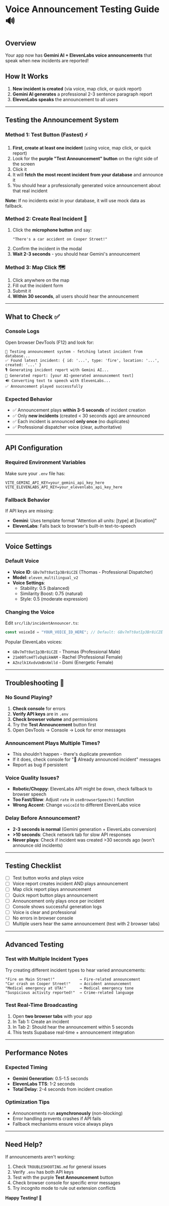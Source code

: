# Voice Announcement Testing Guide 🔊

## Overview
Your app now has **Gemini AI + ElevenLabs voice announcements** that speak when new incidents are reported!

## How It Works
1. **New incident is created** (via voice, map click, or quick report)
2. **Gemini AI generates** a professional 2-3 sentence paragraph report
3. **ElevenLabs speaks** the announcement to all users

---

## Testing the Announcement System

### Method 1: Test Button (Fastest) ⚡
1. **First, create at least one incident** (using voice, map click, or quick report)
2. Look for the **purple "Test Announcement" button** on the right side of the screen
3. Click it
4. It will **fetch the most recent incident from your database** and announce it
5. You should hear a professionally generated voice announcement about that real incident

**Note:** If no incidents exist in your database, it will use mock data as fallback.

### Method 2: Create Real Incident 🎤
1. Click the **microphone button** and say:
   ```
   "There's a car accident on Cooper Street!"
   ```
2. Confirm the incident in the modal
3. **Wait 2-3 seconds** - you should hear Gemini's announcement

### Method 3: Map Click 🗺️
1. Click anywhere on the map
2. Fill out the incident form
3. Submit it
4. **Within 30 seconds**, all users should hear the announcement

---

## What to Check ✅

### Console Logs
Open browser DevTools (F12) and look for:
```
🧪 Testing announcement system - fetching latest incident from database...
✅ Found latest incident: { id: '...', type: 'fire', location: '...', created: '...' }
🎙️ Generating incident report with Gemini AI...
📝 Generated report: [your AI-generated announcement text]
🔊 Converting text to speech with ElevenLabs...
✅ Announcement played successfully
```

### Expected Behavior
- ✅ Announcement plays **within 3-5 seconds** of incident creation
- ✅ Only **new incidents** (created < 30 seconds ago) are announced
- ✅ Each incident is announced **only once** (no duplicates)
- ✅ Professional dispatcher voice (clear, authoritative)

---

## API Configuration

### Required Environment Variables
Make sure your `.env` file has:
```env
VITE_GEMINI_API_KEY=your_gemini_api_key_here
VITE_ELEVENLABS_API_KEY=your_elevenlabs_api_key_here
```

### Fallback Behavior
If API keys are missing:
- **Gemini**: Uses template format "Attention all units: [type] at [location]"
- **ElevenLabs**: Falls back to browser's built-in text-to-speech

---

## Voice Settings

### Default Voice
- **Voice ID**: `GBv7mTt0atIp3Br8iCZE` (Thomas - Professional Dispatcher)
- **Model**: `eleven_multilingual_v2`
- **Voice Settings**:
  - Stability: 0.5 (balanced)
  - Similarity Boost: 0.75 (natural)
  - Style: 0.5 (moderate expression)

### Changing the Voice
Edit `src/lib/incidentAnnouncer.ts`:
```typescript
const voiceId = "YOUR_VOICE_ID_HERE"; // Default: GBv7mTt0atIp3Br8iCZE
```

Popular ElevenLabs voices:
- `GBv7mTt0atIp3Br8iCZE` - Thomas (Professional Male)
- `21m00Tcm4TlvDq8ikWAM` - Rachel (Professional Female)
- `AZnzlk1XvdvUeBnXmlld` - Domi (Energetic Female)

---

## Troubleshooting 🔧

### No Sound Playing?
1. **Check console** for errors
2. **Verify API keys** are in `.env`
3. **Check browser volume** and permissions
4. Try the **Test Announcement** button first
5. Open DevTools → Console → Look for error messages

### Announcement Plays Multiple Times?
- This shouldn't happen - there's duplicate prevention
- If it does, check console for "🔄 Already announced incident" messages
- Report as bug if persistent

### Voice Quality Issues?
- **Robotic/Choppy**: ElevenLabs API might be down, check fallback to browser speech
- **Too Fast/Slow**: Adjust `rate` in `useBrowserSpeech()` function
- **Wrong Accent**: Change `voiceId` to different ElevenLabs voice

### Delay Before Announcement?
- **2-3 seconds is normal** (Gemini generation + ElevenLabs conversion)
- **>10 seconds**: Check network tab for slow API responses
- **Never plays**: Check if incident was created >30 seconds ago (won't announce old incidents)

---

## Testing Checklist

- [ ] Test button works and plays voice
- [ ] Voice report creates incident AND plays announcement
- [ ] Map click report plays announcement
- [ ] Quick report button plays announcement
- [ ] Announcement only plays once per incident
- [ ] Console shows successful generation logs
- [ ] Voice is clear and professional
- [ ] No errors in browser console
- [ ] Multiple users hear the same announcement (test with 2 browser tabs)

---

## Advanced Testing

### Test with Multiple Incident Types
Try creating different incident types to hear varied announcements:
```
"Fire on Main Street!"           → Fire-related announcement
"Car crash on Cooper Street!"    → Accident announcement  
"Medical emergency at UTA!"      → Medical emergency tone
"Suspicious activity reported!"  → Crime-related language
```

### Test Real-Time Broadcasting
1. Open **two browser tabs** with your app
2. In Tab 1: Create an incident
3. In Tab 2: Should hear the announcement within 5 seconds
4. This tests Supabase real-time + announcement integration

---

## Performance Notes

### Expected Timing
- **Gemini Generation**: 0.5-1.5 seconds
- **ElevenLabs TTS**: 1-2 seconds
- **Total Delay**: 2-4 seconds from incident creation

### Optimization Tips
- Announcements run **asynchronously** (non-blocking)
- Error handling prevents crashes if API fails
- Fallback mechanisms ensure voice always plays

---

## Need Help?

If announcements aren't working:
1. Check `TROUBLESHOOTING.md` for general issues
2. Verify `.env` has both API keys
3. Test with the purple **Test Announcement** button
4. Check browser console for specific error messages
5. Try incognito mode to rule out extension conflicts

**Happy Testing! 🎉**
